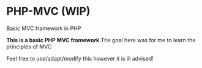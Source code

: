 # PHP-MVC (WIP)
Basic MVC framework in PHP

**This is a basic PHP MVC framework**
The goal here was for me to learn the principles of MVC

Feel free to use/adapt/modify this however it is ill advised!

